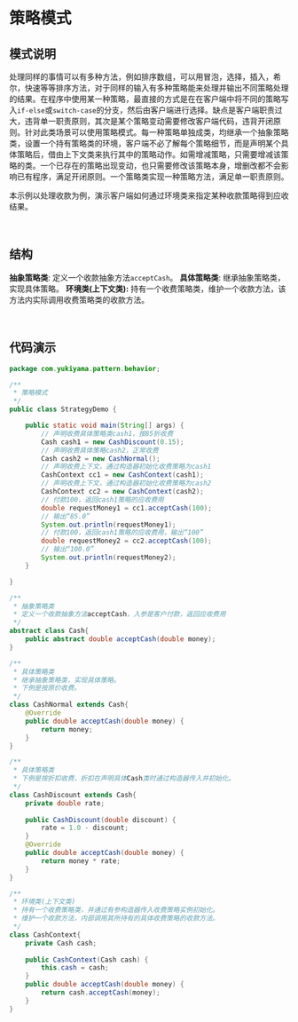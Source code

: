 # 策略模式

## 模式说明

处理同样的事情可以有多种方法，例如排序数组，可以用冒泡，选择，插入，希尔，快速等等排序方法，对于同样的输入有多种策略能来处理并输出不同策略处理的结果。在程序中使用某一种策略，最直接的方式是在在客户端中将不同的策略写入`if-else`或`switch-case`的分支，然后由客户端进行选择。缺点是客户端职责过大，违背单一职责原则，其次是某个策略变动需要修改客户端代码，违背开闭原则。针对此类场景可以使用策略模式。每一种策略单独成类，均继承一个抽象策略类，设置一个持有策略类的环境，客户端不必了解每个策略细节，而是声明某个具体策略后，借由上下文类来执行其中的策略动作。如需增减策略，只需要增减该策略的类。一个已存在的策略出现变动，也只需要修改该策略本身，增删改都不会影响已有程序，满足开闭原则。一个策略类实现一种策略方法，满足单一职责原则。

本示例以处理收款为例，演示客户端如何通过环境类来指定某种收款策略得到应收结果。

<br />

## 结构
**抽象策略类**: 定义一个收款抽象方法`acceptCash`。
**具体策略类**: 继承抽象策略类，实现具体策略。
**环境类(上下文类):** 持有一个收费策略类，维护一个收款方法，该方法内实际调用收费策略类的收款方法。

<br />

## 代码演示
```java
package com.yukiyama.pattern.behavior;

/**
 * 策略模式
 */
public class StrategyDemo {

    public static void main(String[] args) {
        // 声明收费具体策略类cash1，按85折收费
        Cash cash1 = new CashDiscount(0.15);
        // 声明收费具体策略cash2，正常收费
        Cash cash2 = new CashNormal();
        // 声明收费上下文，通过构造器初始化收费策略为cash1
        CashContext cc1 = new CashContext(cash1);
        // 声明收费上下文，通过构造器初始化收费策略为cash2
        CashContext cc2 = new CashContext(cash2);
        // 付款100，返回cash1策略的应收费用
        double requestMoney1 = cc1.acceptCash(100);
        // 输出“85.0”
        System.out.println(requestMoney1);
        // 付款100，返回cash1策略的应收费用，输出“100”
        double requestMoney2 = cc2.acceptCash(100);
        // 输出“100.0”
        System.out.println(requestMoney2);
    }

}

/**
 * 抽象策略类
 * 定义一个收款抽象方法acceptCash，入参是客户付款，返回应收费用
 */
abstract class Cash{
    public abstract double acceptCash(double money);
}

/**
 * 具体策略类
 * 继承抽象策略类，实现具体策略。
 * 下例是按原价收费。
 */
class CashNormal extends Cash{
    @Override
    public double acceptCash(double money) {
        return money;
    }
}

/**
 * 具体策略类
 * 下例是按折扣收费，折扣在声明具体Cash类时通过构造器传入并初始化。
 */
class CashDiscount extends Cash{
    private double rate;
    
    public CashDiscount(double discount) {
        rate = 1.0 - discount;
    }
    @Override
    public double acceptCash(double money) {
        return money * rate;
    }
}

/**
 * 环境类(上下文类)
 * 持有一个收费策略类，并通过有参构造器传入收费策略实例初始化。
 * 维护一个收款方法，内部调用其所持有的具体收费策略的收款方法。
 */
class CashContext{
    private Cash cash;
    
    public CashContext(Cash cash) {
        this.cash = cash;
    }
    public double acceptCash(double money) {
        return cash.acceptCash(money);
    }
}
```
